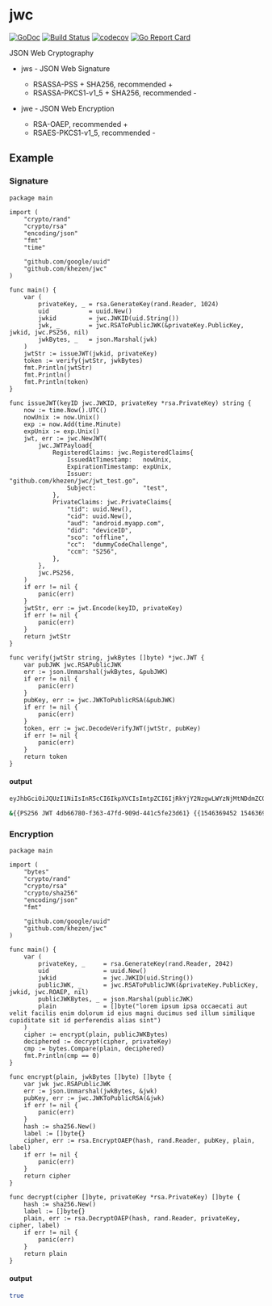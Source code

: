 # jwc

[![GoDoc](https://img.shields.io/badge/go-documentation-blue.svg?style=flat-square)](https://godoc.org/github.com/khezen/jwc)
[![Build Status](http://img.shields.io/travis/khezen/jwc.svg?style=flat-square)](https://travis-ci.org/khezen/jwc) [![codecov](https://img.shields.io/codecov/c/github/khezen/jwc/master.svg?style=flat-square)](https://codecov.io/gh/khezen/jwc)
[![Go Report Card](https://goreportcard.com/badge/github.com/khezen/jwc?style=flat-square)](https://goreportcard.com/report/github.com/khezen/jwc)

JSON Web Cryptography

* jws - JSON Web Signature
  * RSASSA-PSS + SHA256, recommended +
  * RSASSA-PKCS1-v1_5 + SHA256, recommended -
  
* jwe - JSON Web Encryption
  * RSA-OAEP, recommended +
  * RSAES-PKCS1-v1_5, recommended -

## Example

### Signature

```golang
package main

import (
	"crypto/rand"
	"crypto/rsa"
	"encoding/json"
	"fmt"
	"time"

	"github.com/google/uuid"
	"github.com/khezen/jwc"
)

func main() {
    var (
        privateKey, _ = rsa.GenerateKey(rand.Reader, 1024)
        uid           = uuid.New()
        jwkid         = jwc.JWKID(uid.String())
        jwk, _        = jwc.RSAToPublicJWK(&privateKey.PublicKey, jwkid, jwc.PS256, nil)
        jwkBytes, _   = json.Marshal(jwk)
    )
    jwtStr := issueJWT(jwkid, privateKey)
    token := verify(jwtStr, jwkBytes)
    fmt.Println(jwtStr)
    fmt.Println()
	fmt.Println(token)
}

func issueJWT(keyID jwc.JWKID, privateKey *rsa.PrivateKey) string {
	now := time.Now().UTC()
	nowUnix := now.Unix()
	exp := now.Add(time.Minute)
	expUnix := exp.Unix()
	jwt, err := jwc.NewJWT(
		jwc.JWTPayload{
			RegisteredClaims: jwc.RegisteredClaims{
				IssuedAtTimestamp:   nowUnix,
				ExpirationTimestamp: expUnix,
				Issuer:              "github.com/khezen/jwc/jwt_test.go",
				Subject:             "test",
			},
			PrivateClaims: jwc.PrivateClaims{
				"tid": uuid.New(),
				"cid": uuid.New(),
				"aud": "android.myapp.com",
				"did": "deviceID",
				"sco": "offline",
				"cc":  "dummyCodeChallenge",
				"ccm": "S256",
			},
		},
		jwc.PS256,
	)
	if err != nil {
		panic(err)
	}
	jwtStr, err := jwt.Encode(keyID, privateKey)
	if err != nil {
		panic(err)
	}
	return jwtStr
}

func verify(jwtStr string, jwkBytes []byte) *jwc.JWT {
	var pubJWK jwc.RSAPublicJWK
	err := json.Unmarshal(jwkBytes, &pubJWK)
	if err != nil {
		panic(err)
	}
	pubKey, err := jwc.JWKToPublicRSA(&pubJWK)
	if err != nil {
		panic(err)
	}
	token, err := jwc.DecodeVerifyJWT(jwtStr, pubKey)
	if err != nil {
		panic(err)
	}
	return token
}
```

#### output

```sh
eyJhbGciOiJQUzI1NiIsInR5cCI6IkpXVCIsImtpZCI6IjRkYjY2NzgwLWYzNjMtNDdmZC05MDlkLTQ0MWM1ZmUyM2Q2MSJ9.eyJleHAiOjE1NDYzNjk0NTIsImlhdCI6MTU0NjM2OTM5MiwiaXNzIjoiZ2l0aHViLmNvbS9raGV6ZW4vandjL2p3dF90ZXN0LmdvIiwic3ViIjoidGVzdCIsInByaXYiOnsiYXVkIjoiYW5kcm9pZC5teWFwcC5jb20iLCJjYyI6ImR1bW15Q29kZUNoYWxsZW5nZSIsImNjbSI6IlMyNTYiLCJjaWQiOiIwMTA4YmZiZC0yZjc2LTQyMmEtYTNiZC0yNjMxZmVhYWNiZWUiLCJkaWQiOiJkZXZpY2VJRCIsInNjbyI6Im9mZmxpbmUiLCJ0aWQiOiJiMGIwZWM5Mi1jZTNjLTQ3ZjUtODQ5Ny03Y2FiMjkxNDcyZDAifX0.WktA5tt_Tt6R-qZuTqpSB7xnYDrMlJXjz7aTzQys1UjMAEjLFHCWqmLp33DRlUboZiZQWa_6D4c6fzS-UHFQ9pQ_73s_Rg83i6XEMJIlr2k420g_cO-N_y425gnoJ2GDOpVSGxMS5uofh8JoE6OZpPNauJo_Z5MNpEKp5XZDEAE

&{{PS256 JWT 4db66780-f363-47fd-909d-441c5fe23d61} {{1546369452 1546369392 github.com/khezen/jwc/jwt_test.go test } map[tid:b0b0ec92-ce3c-47f5-8497-7cab291472d0 aud:android.myapp.com cc:dummyCodeChallenge ccm:S256 cid:0108bfbd-2f76-422a-a3bd-2631feaacbee did:deviceID sco:offline]}}
```

### Encryption

```golang
package main

import (
	"bytes"
	"crypto/rand"
	"crypto/rsa"
	"crypto/sha256"
	"encoding/json"
	"fmt"

	"github.com/google/uuid"
	"github.com/khezen/jwc"
)

func main() {
	var (
		privateKey, _     = rsa.GenerateKey(rand.Reader, 2042)
		uid               = uuid.New()
		jwkid             = jwc.JWKID(uid.String())
		publicJWK, _      = jwc.RSAToPublicJWK(&privateKey.PublicKey, jwkid, jwc.ROAEP, nil)
		publicJWKBytes, _ = json.Marshal(publicJWK)
		plain             = []byte("lorem ipsum ipsa occaecati aut velit facilis enim dolorum id eius magni ducimus sed illum similique cupiditate sit id perferendis alias sint")
	)
	cipher := encrypt(plain, publicJWKBytes)
	deciphered := decrypt(cipher, privateKey)
	cmp := bytes.Compare(plain, deciphered)
	fmt.Println(cmp == 0)
}

func encrypt(plain, jwkBytes []byte) []byte {
	var jwk jwc.RSAPublicJWK
	err := json.Unmarshal(jwkBytes, &jwk)
	pubKey, err := jwc.JWKToPublicRSA(&jwk)
	if err != nil {
		panic(err)
	}
	hash := sha256.New()
	label := []byte{}
	cipher, err := rsa.EncryptOAEP(hash, rand.Reader, pubKey, plain, label)
	if err != nil {
		panic(err)
	}
	return cipher
}

func decrypt(cipher []byte, privateKey *rsa.PrivateKey) []byte {
	hash := sha256.New()
	label := []byte{}
	plain, err := rsa.DecryptOAEP(hash, rand.Reader, privateKey, cipher, label)
	if err != nil {
		panic(err)
	}
	return plain
}
```

#### output

```sh
true
```